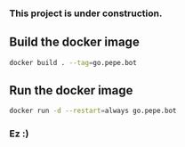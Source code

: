 ### This project is under construction.

## Build the docker image
```bash
docker build . --tag=go.pepe.bot
```

## Run the docker image
```bash
docker run -d --restart=always go.pepe.bot
```

### Ez :)